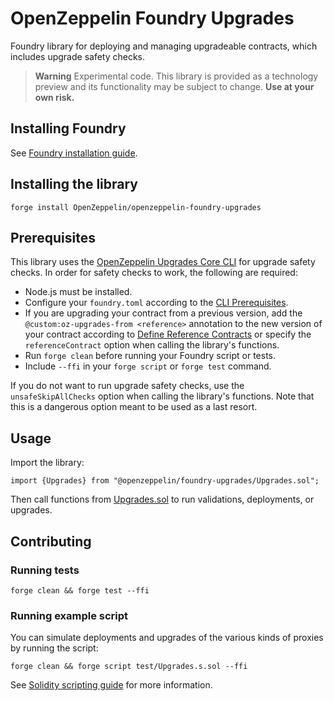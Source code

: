 # OpenZeppelin Foundry Upgrades

Foundry library for deploying and managing upgradeable contracts, which includes upgrade safety checks.

> **Warning**
> Experimental code. This library is provided as a technology preview and its functionality may be subject to change.
> **Use at your own risk.**

## Installing Foundry

See [Foundry installation guide](https://book.getfoundry.sh/getting-started/installation).

## Installing the library

```
forge install OpenZeppelin/openzeppelin-foundry-upgrades
```

## Prerequisites

This library uses the [OpenZeppelin Upgrades Core CLI](https://docs.openzeppelin.com/upgrades-plugins/1.x/api-core) for upgrade safety checks. In order for safety checks to work, the following are required:
- Node.js must be installed.
- Configure your `foundry.toml` according to the [CLI Prerequisites](https://docs.openzeppelin.com/upgrades-plugins/1.x/api-core#foundry).
- If you are upgrading your contract from a previous version, add the `@custom:oz-upgrades-from <reference>` annotation to the new version of your contract according to [Define Reference Contracts](https://docs.openzeppelin.com/upgrades-plugins/1.x/api-core#define-reference-contracts) or specify the `referenceContract` option when calling the library's functions.
- Run `forge clean` before running your Foundry script or tests.
- Include `--ffi` in your `forge script` or `forge test` command.

If you do not want to run upgrade safety checks, use the `unsafeSkipAllChecks` option when calling the library's functions. Note that this is a dangerous option meant to be used as a last resort.

## Usage

Import the library:
```
import {Upgrades} from "@openzeppelin/foundry-upgrades/Upgrades.sol";
```

Then call functions from [Upgrades.sol](src/Upgrades.sol) to run validations, deployments, or upgrades.

## Contributing

### Running tests

```
forge clean && forge test --ffi
```

### Running example script

You can simulate deployments and upgrades of the various kinds of proxies by running the script:

```
forge clean && forge script test/Upgrades.s.sol --ffi
```

See [Solidity scripting guide](https://book.getfoundry.sh/tutorials/solidity-scripting) for more information.
